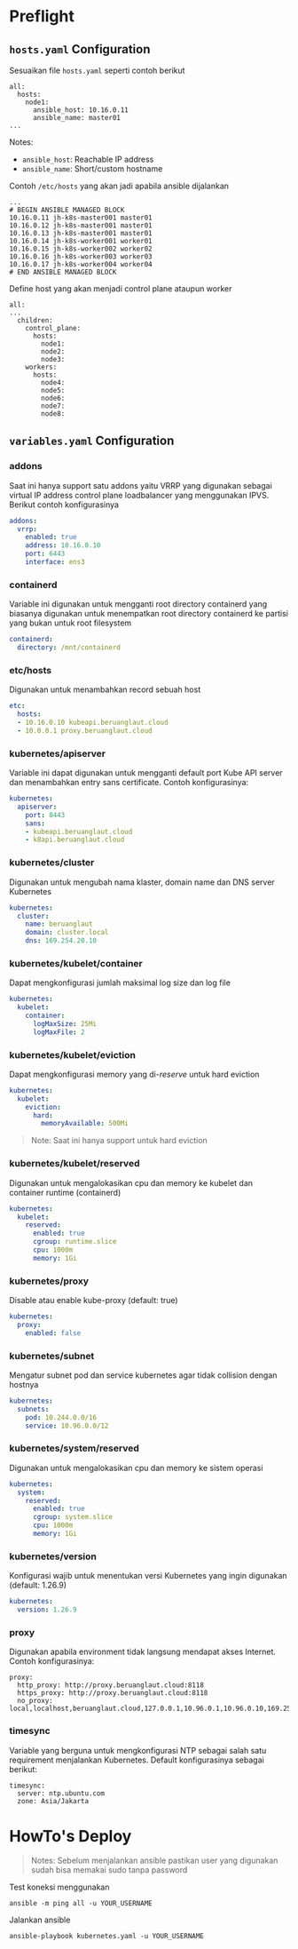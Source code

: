 # Preflight

## `hosts.yaml` Configuration
Sesuaikan file `hosts.yaml` seperti contoh berikut
```
all:
  hosts:
    node1:
      ansible_host: 10.16.0.11
      ansible_name: master01
...
```

Notes:
- `ansible_host`: Reachable IP address
- `ansible_name`: Short/custom hostname

Contoh `/etc/hosts` yang akan jadi apabila ansible dijalankan
```
...
# BEGIN ANSIBLE MANAGED BLOCK
10.16.0.11 jh-k8s-master001 master01
10.16.0.12 jh-k8s-master001 master01
10.16.0.13 jh-k8s-master001 master01
10.16.0.14 jh-k8s-worker001 worker01
10.16.0.15 jh-k8s-worker002 worker02
10.16.0.16 jh-k8s-worker003 worker03
10.16.0.17 jh-k8s-worker004 worker04
# END ANSIBLE MANAGED BLOCK
```

Define host yang akan menjadi control plane ataupun worker
```
all:
...
  children:
    control_plane:
      hosts:
        node1:
        node2:
        node3:
    workers:
      hosts:
        node4:
        node5:
        node6:
        node7:
        node8:
```

## `variables.yaml` Configuration

### addons

Saat ini hanya support satu addons yaitu VRRP yang digunakan sebagai virtual IP address control plane loadbalancer yang menggunakan IPVS. Berikut contoh konfigurasinya
```yaml
addons:
  vrrp:
    enabled: true
    address: 10.16.0.10
    port: 6443
    interface: ens3
```

### containerd

Variable ini digunakan untuk mengganti root directory containerd yang biasanya digunakan untuk menempatkan root directory containerd ke partisi yang bukan untuk root filesystem
```yaml
containerd:
  directory: /mnt/containerd
```

### etc/hosts

Digunakan untuk menambahkan record sebuah host
```yaml
etc:
  hosts:
  - 10.16.0.10 kubeapi.beruanglaut.cloud
  - 10.0.0.1 proxy.beruanglaut.cloud
```

### kubernetes/apiserver

Variable ini dapat digunakan untuk mengganti default port Kube API server dan menambahkan entry sans certificate. Contoh konfigurasinya:
```yaml
kubernetes:
  apiserver:
    port: 8443
    sans:
    - kubeapi.beruanglaut.cloud
    - k8api.beruanglaut.cloud
```

### kubernetes/cluster

Digunakan untuk mengubah nama klaster, domain name dan DNS server Kubernetes
```yaml
kubernetes:
  cluster:
    name: beruanglaut
    domain: cluster.local
    dns: 169.254.20.10
```

### kubernetes/kubelet/container

Dapat mengkonfigurasi jumlah maksimal log size dan log file
```yaml
kubernetes:
  kubelet:
    container:
      logMaxSize: 25Mi
      logMaxFile: 2
```

### kubernetes/kubelet/eviction

Dapat mengkonfigurasi memory yang di-*reserve* untuk hard eviction
```yaml
kubernetes:
  kubelet:
    eviction:
      hard:
        memoryAvailable: 500Mi
```

> Note: Saat ini hanya support untuk hard eviction

### kubernetes/kubelet/reserved

Digunakan untuk mengalokasikan cpu dan memory ke kubelet dan container runtime (containerd)
```yaml
kubernetes:
  kubelet:
    reserved:
      enabled: true
      cgroup: runtime.slice
      cpu: 1000m
      memory: 1Gi
```

### kubernetes/proxy

Disable atau enable kube-proxy (default: true)
```yaml
kubernetes:
  proxy:
    enabled: false
```

### kubernetes/subnet

Mengatur subnet pod dan service kubernetes agar tidak collision dengan hostnya
```yaml
kubernetes:
  subnets:
    pod: 10.244.0.0/16
    service: 10.96.0.0/12
```

### kubernetes/system/reserved

Digunakan untuk mengalokasikan cpu dan memory ke sistem operasi
```yaml
kubernetes:
  system:
    reserved:
      enabled: true
      cgroup: system.slice
      cpu: 1000m
      memory: 1Gi
```

### kubernetes/version

Konfigurasi wajib untuk menentukan versi Kubernetes yang ingin digunakan (default: 1.26.9)
```yaml
kubernetes:
  version: 1.26.9
```

### proxy

Digunakan apabila environment tidak langsung mendapat akses Internet. Contoh konfigurasinya:
```
proxy:
  http_proxy: http://proxy.beruanglaut.cloud:8118
  https_proxy: http://proxy.beruanglaut.cloud:8118
  no_proxy: local,localhost,beruanglaut.cloud,127.0.0.1,10.96.0.1,10.96.0.10,169.254.20.10
```

### timesync

Variable yang berguna untuk mengkonfigurasi NTP sebagai salah satu requirement menjalankan Kubernetes. Default konfigurasinya sebagai berikut:
```
timesync:
  server: ntp.ubuntu.com
  zone: Asia/Jakarta
```

# HowTo's Deploy

>Notes: Sebelum menjalankan ansible pastikan user yang digunakan sudah bisa memakai sudo tanpa password

Test koneksi menggunakan
```
ansible -m ping all -u YOUR_USERNAME
```

Jalankan ansible
```
ansible-playbook kubernetes.yaml -u YOUR_USERNAME
```
